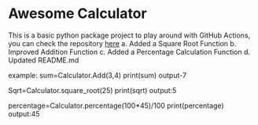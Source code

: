 # Awesome Calculator
This is a basic python package project to play around with GitHub Actions, you can check the repository [here](https://github.com/dedreira/awesomecalculator)
a. Added a Square Root Function
b. Improved Addition Function
c. Added a Percentage Calculation Function
d. Updated README.md

example:
sum=Calculator.Add(3,4)
print(sum)
output-7

Sqrt=Calculator.square_root(25)
print(sqrt)
output:5

percentage=Calculator.percentage(100*45)/100
print(percentage)
output:45